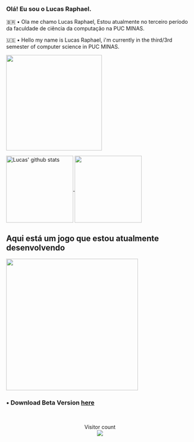 ### Olá! Eu sou o Lucas Raphael.

<p> 🇧🇷 • Ola me chamo Lucas Raphael, Estou atualmente no terceiro período da faculdade de ciência da computação na PUC MINAS. </p>
<p> 🇺🇸 • Hello my name is Lucas Raphael, i'm currently in the third/3rd semester of computer science in PUC MINAS. </p>

<p></p>

<a href="https://github.com/LucasRaphaelM">
  <img height = 257 align="center" src="https://github.com/LucasRaphaelM/LucasRaphaelM/blob/main/banner.gif" />
</a>

<p></p>

<a href="https://github.com/LucasRaphaelM">
  <img height = 180 align="center" src="https://github-readme-stats.vercel.app/api?username=lucasraphaelM&show_icons=true&theme=gotham&hide_border=true&title_color=00bfbf&icon_color=00bfbf&text_color=c9d1d9&bg_color=0d1117" alt="Lucas' github stats" />
</a>

<a href="https://github.com/LucasRaphaelM">
  <img height = 180 align="center" src="https://github-readme-stats.vercel.app/api/top-langs/?username=lucasraphaelM&layout=compact&theme=gotham&hide_border=true&title_color=00bfbf&text_color=c9d1d9&bg_color=0d1117" />
</a>

<h2>Aqui está um jogo que estou atualmente desenvolvendo</h2>

<a href="https://github.com/LucasRaphaelM/TheFramedMaze">
  <img height=354 src="https://github.com/LucasRaphaelM/LucasRaphaelM/blob/main/gif-min.gif" />
</a><br>

<h3>• Download Beta Version <a href="https://github.com/LucasRaphaelM/TheFramedMaze/releases/download/v1.0.0-beta/TheFramedMaze.exe">here</a></h3><br>

<p align="center"> 
  Visitor count<br>
  <img src="https://profile-counter.glitch.me/lucasraphaelM/count.svg" />
</p>
